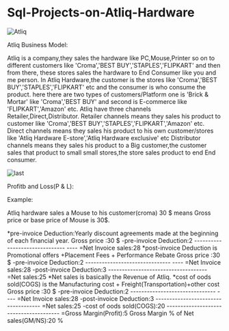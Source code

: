 # Sql-Projects-on-Atliq-Hardware
![Atliq](https://github.com/jnana027/Sql-Projects-on-Atliq-Hardware/assets/120124430/4f9cd81c-aea9-4dad-b651-ebbc6cf24d26)

Atliq Business Model:

Atliq is a company,they sales the hardware like PC,Mouse,Printer so on to different customers like 'Croma','BEST BUY','STAPLES','FLIPKART' and then from there, these stores sales the hardware to End Consumer like you and me person.
In Atliq Hardware,the customer is the stores like 'Croma','BEST BUY','STAPLES','FLIPKART' etc and the consumer is who consume the product.
here there are two types of customers/Platform one is 'Brick & Mortar' like 'Croma','BEST BUY' and second is E-commerce like 'FLIPKART','Amazon' etc.
Atliq have three channels Retailer,Direct,Distributor.
Retailer channels means they sales his product to customer like 'Croma','BEST BUY','STAPLES','FLIPKART','Amazon' etc.
Direct  channels means they sales his product to his own customer/stores like 'Atliq Hardware E-store','Atliq Hardware exclusive' etc
Distributor channels means they sales his product to a Big customer,the customer sales that product to small small stores,the store sales product to end End consumer.

![last](https://github.com/jnana027/Sql-Projects-on-Atliq-Hardware/assets/120124430/2f215e38-2485-42d8-b041-1dab9ce515d0)

Profitb and Loss(P & L):

Example:

Atliq hardware sales a Mouse to his customer(croma) 30 $ means Gross price or base price  of Mouse is 30$.

*pre-invoice Deduction:Yearly discount agreements made at the beginning of each financial year.
                            Gross price :30 $
                  -pre-invoice Deduction:2
                ------------------------------- ---- 
                         =Net Invoice sales:28
*post-invoice Deduction is Promotional offers +Placement Fees + Performance Rebate
                            Gross price :30 $
                  -pre-invoice Deduction:2
                ------------------------------- ---- 
                         =Net Invoice sales:28
                    -post-invoice Deduction:3
                ------------------------------------
                       =Net sales:25
*Net sales is basically the Revenue of Atliq.
*cost of oods sold(COGS) is the Manufacturing cost + Freight(Transportation)+other cost
                            Gross price :30 $
                  -pre-invoice Deduction:2
                ------------------------------- ---- 
                         =Net Invoice sales:28
                    -post-invoice Deduction:3
                ------------------------------------
                            =Net sales:25
              -cost of oods sold(COGS):20
             ---------------------------------------
                   =Gross Margin(Profit):5
            Gross Margin % of Net sales(GM/NS):20 %

